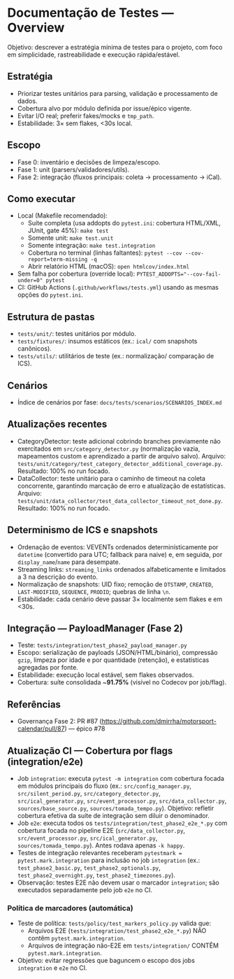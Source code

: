 # Documentação de Testes — Overview

Objetivo: descrever a estratégia mínima de testes para o projeto, com foco em simplicidade, rastreabilidade e execução rápida/estável.

## Estratégia
- Priorizar testes unitários para parsing, validação e processamento de dados.
- Cobertura alvo por módulo definida por issue/épico vigente.
- Evitar I/O real; preferir fakes/mocks e `tmp_path`.
- Estabilidade: 3× sem flakes, <30s local.

## Escopo
- Fase 0: inventário e decisões de limpeza/escopo.
- Fase 1: unit (parsers/validadores/utils).
- Fase 2: integração (fluxos principais: coleta → processamento → iCal).

## Como executar
- Local (Makefile recomendado):
  - Suíte completa (usa addopts do `pytest.ini`: cobertura HTML/XML, JUnit, gate 45%): `make test`
  - Somente unit: `make test.unit`
  - Somente integração: `make test.integration`
  - Cobertura no terminal (linhas faltantes): `pytest --cov --cov-report=term-missing -q`
  - Abrir relatório HTML (macOS): `open htmlcov/index.html`
- Sem falha por cobertura (override local): `PYTEST_ADDOPTS="--cov-fail-under=0" pytest`
- CI: GitHub Actions (`.github/workflows/tests.yml`) usando as mesmas opções do `pytest.ini`.

## Estrutura de pastas
- `tests/unit/`: testes unitários por módulo.
- `tests/fixtures/`: insumos estáticos (ex.: `ical/` com snapshots canônicos).
- `tests/utils/`: utilitários de teste (ex.: normalização/ comparação de ICS).

## Cenários
- Índice de cenários por fase: `docs/tests/scenarios/SCENARIOS_INDEX.md`

## Atualizações recentes
- CategoryDetector: teste adicional cobrindo branches previamente não exercitados em `src/category_detector.py` (normalização vazia, mapeamentos custom e aprendizado a partir de arquivo salvo). Arquivo: `tests/unit/category/test_category_detector_additional_coverage.py`. Resultado: 100% no run focado.
- DataCollector: teste unitário para o caminho de timeout na coleta concorrente, garantindo marcação de erro e atualização de estatísticas. Arquivo: `tests/unit/data_collector/test_data_collector_timeout_not_done.py`. Resultado: 100% no run focado.

## Determinismo de ICS e snapshots
- Ordenação de eventos: VEVENTs ordenados determinísticamente por `datetime` (convertido para UTC; fallback para naive) e, em seguida, por `display_name`/`name` para desempate.
- Streaming links: `streaming_links` ordenados alfabeticamente e limitados a 3 na descrição do evento.
- Normalização de snapshots: UID fixo; remoção de `DTSTAMP`, `CREATED`, `LAST-MODIFIED`, `SEQUENCE`, `PRODID`; quebras de linha `\n`.
- Estabilidade: cada cenário deve passar 3× localmente sem flakes e em <30s.

## Integração — PayloadManager (Fase 2)
- Teste: `tests/integration/test_phase2_payload_manager.py`
- Escopo: serialização de payloads (JSON/HTML/binário), compressão `gzip`, limpeza por idade e por quantidade (retenção), e estatísticas agregadas por fonte.
- Estabilidade: execução local estável, sem flakes observados.
- Cobertura: suíte consolidada ~**91.75%** (visível no Codecov por job/flag).

## Referências
- Governança Fase 2: PR #87 (https://github.com/dmirrha/motorsport-calendar/pull/87) — épico #78

## Atualização CI — Cobertura por flags (integration/e2e)
- Job `integration`: executa `pytest -m integration` com cobertura focada em módulos principais do fluxo (ex.: `src/config_manager.py`, `src/silent_period.py`, `src/category_detector.py`, `src/ical_generator.py`, `src/event_processor.py`, `src/data_collector.py`, `sources/base_source.py`, `sources/tomada_tempo.py`). Objetivo: refletir cobertura efetiva da suíte de integração sem diluir o denominador.
- Job `e2e`: executa todos os `tests/integration/test_phase2_e2e_*.py` com cobertura focada no pipeline E2E (`src/data_collector.py`, `src/event_processor.py`, `src/ical_generator.py`, `sources/tomada_tempo.py`). Antes rodava apenas `-k happy`.
- Testes de integração relevantes receberam `pytestmark = pytest.mark.integration` para inclusão no job `integration` (ex.: `test_phase2_basic.py`, `test_phase2_optionals.py`, `test_phase2_overnight.py`, `test_phase2_timezones.py`).
- Observação: testes E2E não devem usar o marcador `integration`; são executados separadamente pelo job `e2e` no CI.

### Política de marcadores (automática)
- Teste de política: `tests/policy/test_markers_policy.py` valida que:
  - Arquivos E2E (`tests/integration/test_phase2_e2e_*.py`) NÃO contêm `pytest.mark.integration`.
  - Arquivos de integração não-E2E em `tests/integration/` CONTÊM `pytest.mark.integration`.
- Objetivo: evitar regressões que baguncem o escopo dos jobs `integration` e `e2e` no CI.
